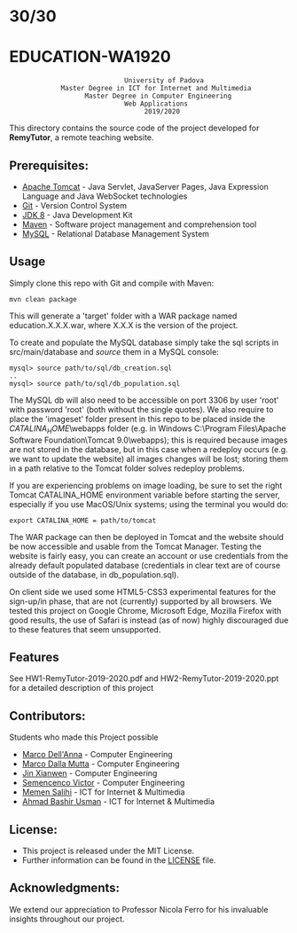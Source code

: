 # 30/30
# EDUCATION-WA1920

                                 University of Padova
                 Master Degree in ICT for Internet and Multimedia 
                       Master Degree in Computer Engineering
                                 Web Applications 
                                      2019/2020


This directory contains the source code of the project developed for **RemyTutor**, a remote teaching website.

## Prerequisites:

- [Apache Tomcat](http://tomcat.apache.org/) - Java Servlet, JavaServer Pages, Java Expression Language and Java WebSocket technologies
- [Git](https://git-scm.com/) -  Version Control System
- [JDK 8](https://www.oracle.com/java/technologies/javase-jdk8-downloads.html) - Java Development Kit
- [Maven](https://maven.apache.org/) -  Software project management and comprehension tool
- [MySQL](https://www.mysql.com/) - Relational Database Management System

## Usage

Simply clone this repo with Git and compile with Maven:

	mvn clean package
	
This will generate a 'target' folder with a WAR package named education.X.X.X.war, where X.X.X is the version of the project.

To create and populate the MySQL database simply take the sql scripts in src/main/database and *source* them in a MySQL console:

    mysql> source path/to/sql/db_creation.sql
    ..
    mysql> source path/to/sql/db_population.sql

The MySQL db will also need to be accessible on port 3306 by user 'root' with password 'root' (both without the single quotes).
We also require to place the 'imageset' folder present in this repo to be placed inside the $CATALINA_HOME$\webapps folder
(e.g. in Windows C:\Program Files\Apache Software Foundation\Tomcat 9.0\webapps); this is required because images are 
not stored in the database, but in this case when a redeploy occurs (e.g. we want to update the website) all images changes will be lost; 
storing them in a path relative to the Tomcat folder solves redeploy problems. 

If you are experiencing problems on image loading, be sure to set the right Tomcat CATALINA_HOME environment variable before starting the server, 
especially if you use MacOS/Unix systems; using the terminal you would do:

	export CATALINA_HOME = path/to/tomcat

The WAR package can then be deployed in Tomcat and the website should be now accessible and usable from the Tomcat Manager.
Testing the website is fairly easy, you can create an account or use credentials from the already default populated 
database (credentials in clear text are of course outside of the database, in db_population.sql).

On client side we used some HTML5-CSS3 experimental features for the sign-up/in phase, that are not (currently) supported by all browsers.
We tested this project on Google Chrome, Microsoft Edge, Mozilla Firefox with good results, the use of Safari is instead 
(as of now) highly discouraged due to these features that seem unsupported.

## Features

See HW1-RemyTutor-2019-2020.pdf and HW2-RemyTutor-2019-2020.ppt for a detailed description of this project

## Contributors:
Students who made this Project possible

* [Marco Dell'Anna](https://bitbucket.org/%7Bd8df9b14-ec57-443e-ba56-802d4f5483c9%7D/) - Computer Engineering
* [Marco Dalla Mutta](https://bitbucket.org/%7Bf5e243b3-d5ce-4baf-aa57-1f6a7bd87650%7D/) - Computer Engineering
* [Jin Xianwen](https://bitbucket.org/%7Bdd398f8c-f491-4e3f-ba61-0ebed3bb2845%7D/) - Computer Engineering
* [Semencenco Victor](https://bitbucket.org/%7Bdd4c42d8-0e76-4c93-adda-11149e82ee40%7D/) - Computer Engineering
* [Memen Salihi](https://bitbucket.org/account/user/%7B618b397f-36e0-4f88-b39c-454c3a297ab6%7D/) - ICT for Internet & Multimedia
* [Ahmad Bashir Usman](https://bitbucket.org/%7Bd6a6bf8a-962e-4161-ab75-07c273cb7b16%7D/) - ICT for Internet & Multimedia
 
## License:

 * This project is released under the MIT License.
 * Further information can be found in the [LICENSE](LICENSE.md) file.


## Acknowledgments:

We extend our appreciation to Professor Nicola Ferro for his invaluable insights throughout our project.








